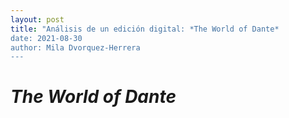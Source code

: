 ```yaml
---
layout: post
title: "Análisis de un edición digital: *The World of Dante*
date: 2021-08-30
author: Mila Dvorquez-Herrera
---
```

# *The World of Dante*
